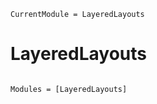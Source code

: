 ```@meta
CurrentModule = LayeredLayouts
```

# LayeredLayouts

```@index
```

```@autodocs
Modules = [LayeredLayouts]
```
